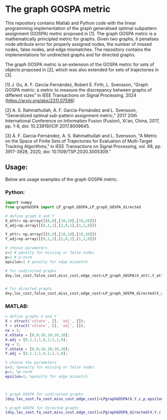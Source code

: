 # The graph GOSPA metric

This repository contains Matlab and Python code with the linear programming implementation of the graph generalised optimal subpattern assignment (GOSPA) metric proposed in [1]. The graph GOSPA metric is a mathematically principled metric for graphs. Given two graphs, it penalises node attribute error for properly assigned nodes, the number of missed nodes, false nodes, and edge mismatches. The repository contains the implementations for undirected graphs and for directed graphs.

The graph GOSPA metric is an extension of the GOSPA metric for sets of objects proposed in [2], which was also extended for sets of trajectories in [3].

[1] J. Gu, A. F. García-Fernández, Robert E. Firth, L. Svensson, “Graph GOSPA metric: a metric to measure the discrepancy between graphs of different sizes” in IEEE Transactions on Signal Processing, 2024 (https://arxiv.org/abs/2311.07596)

[2] A. S. Rahmathullah, Á. F. García-Fernández and L. Svensson, "Generalized optimal sub-pattern assignment metric," 2017 20th International Conference on Information Fusion (Fusion), Xi'an, China, 2017, pp. 1-8, doi: 10.23919/ICIF.2017.8009645.

[3] Á. F. García-Fernández, A. S. Rahmathullah and L. Svensson, "A Metric on the Space of Finite Sets of Trajectories for Evaluation of Multi-Target Tracking Algorithms," in IEEE Transactions on Signal Processing, vol. 68, pp. 3917-3928, 2020, doi: 10.1109/TSP.2020.3005309.”

## Usage:
Below are usage examples of the graph GOSPA metric.
### Python:
```python
import numpy
from graphGOSPA import LP_graph_GOSPA,LP_graph_GOSPA_directed

# define graph X and Y 
X_attr= np.array([[0,0],[10,10],[10,20]])
X_adj=np.array([[0,1,1],[1,0,1],[1,1,0]])

Y_attr= np.array([[0,0],[10,10],[10,20]])
Y_adj=np.array([[0,1,1],[1,0,1],[1,1,0]])

# choose parameters
c=3 # penalty for missing or false nodes 
p=1 # p-norm
epsilon=1 # penalty for edge mismatch

# for undirected graphs
dxy,loc_cost,false_cost,miss_cost,edge_cost=LP_graph_GOSPA(X_attr,Y_attr,X_adj,Y_adj,c,p,epsilon)


# for directed graphs
dxy,loc_cost,false_cost,miss_cost,edge_cost=LP_graph_GOSPA_directed(X_attr,Y_attr,X_adj,Y_adj,c,p,epsilon)

```

### MATLAB:

```MATLAB
% define graphs X and Y
X = struct('xState', [], 'adj', []);
Y = struct('xState', [], 'adj', []);
nx = 3;
X.xState = [0,0;10,10;10,20];
X.adj = [0,1,1;1,0,1;1,1,0];
ny = 3;
Y.xState = [0,0;10,10;10,20]; 
Y.adj = [0,1,1;1,0,1;1,1,0];

% choose the parameters
c=3; %penalty for missing or false nodes 
p=1; %p-norm
epsilon=1; %penalty for edge mismatch



% graph GOSPA for undirected graphs 
[dxy,loc_cost,fa_cost,miss_cost,edge_cost]=LPgraphGOSPA(X,Y,c,p,epsilon);

% graph GOSPA for directed graphs
[dxy,loc_cost,fa_cost,miss_cost,edge_cost]=LPgraphGOSPA_directed(X,Y,c,p,epsilon);

```


